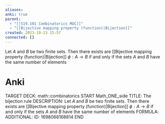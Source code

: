 ```yaml
---
aliases: 
anki: true
parent:
  - "[[519.101 Combinatorics MOC]]"
  - "[[Bijective mapping property (function)|Bijection]]"
created: 2023-10-23 15:57
connected: []
---
```

Let $A$ and $B$ be two finite sets. 
Then there exists are [[Bijective mapping property (function)|Bijection]] $\phi: A \rightarrow B$ if and only if the sets $A$ and $B$ have the same number of elements

# Anki
TARGET DECK: math::combinatorics
START
Math_ONE_side
TITLE: The bijection rule
DESCRIPTION: Let $A$ and $B$ be two finite sets. 
Then there exists are [[Bijective mapping property (function)|Bijection]] $\phi: A \rightarrow B$ if and only if the sets $A$ and $B$ have the same number of elements
FORMULA: 
ADDITIONAL:
ID: 1698068168814
END






